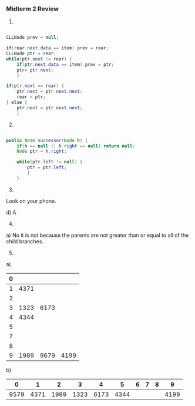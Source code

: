 ### Midterm 2 Review

1.

```java

CLLNode prev = null;

if(rear.next.data == item) prev = rear;
CLLNode ptr = rear;
while(ptr.next != rear) {
	if(ptr.next.data == item) prev = ptr;
	ptr= ptr.next;
	}

if(ptr.next == rear) {
	ptr.next = ptr.next.next;
	rear = ptr;
} else {
	ptr.next = ptr.next.next;
	}

```

2.

```java

public Node successor(Node h) {
	if(h == null || h.right == null) return null;
	Node ptr = h.right;

	while(ptr.left != null) {
		ptr = ptr.left;
		}
	}

```

3.

Look on your phone.

d) A

4.

a) No it is not because the parents are not greater than or equal to all of the child branches.

5.

a) 

| 0 |      |      |      |
|---|------|------|------|
| 1 | 4371 |
| 2 |
| 3 | 1323 | 6173 |
| 4 | 4344 |
| 5 |
| 7 |
| 8 |
| 9 | 1989 | 9679 | 4199 |

b)

| 0    | 1    | 2    | 3    | 4    | 5    | 6 | 7 | 8 | 9    |
|------|------|------|------|------|------|---|---|---|------|
| 9579 | 4371 | 1989 | 1323 | 6173 | 4344 |   |   |   | 4199 |
